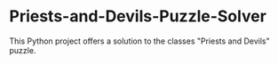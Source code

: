 # Priests-and-Devils-Puzzle-Solver
This Python project offers a solution to the classes "Priests and Devils" puzzle.
